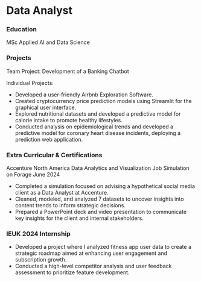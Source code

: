# Data Analyst

### Education
MSc Applied AI and Data Science

### Projects
Team Project: Development of a Banking Chatbot

Individual Projects:

- Developed a user-friendly Airbnb Exploration Software.
- Created cryptocurrency price prediction models using Streamlit for the graphical user interface.
- Explored nutritional datasets and developed a predictive model for calorie intake to promote healthy lifestyles.
- Conducted analysis on epidemiological trends and developed a predictive model for coronary heart disease incidents, deploying a prediction web application.


### Extra Curricular & Certifications

Accenture North America Data Analytics and Visualization Job Simulation on Forage
June 2024
-  Completed a simulation focused on advising a hypothetical social media client as a Data Analyst at Accenture.
-  Cleaned, modeled, and analyzed 7 datasets to uncover insights into content trends to inform strategic decisions.
-  Prepared a PowerPoint deck and video presentation to communicate key insights for the client and internal stakeholders.


### IEUK 2024 Internship

-  Developed a project where I analyzed fitness app user data to create a strategic roadmap aimed at enhancing user engagement and subscription growth.
-  Conducted a high-level competitor analysis and user feedback assessment to prioritize feature development.
